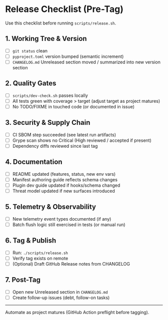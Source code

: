 # Release Checklist (Pre-Tag)

Use this checklist before running `scripts/release.sh`.

## 1. Working Tree & Version
- [ ] `git status` clean
- [ ] `pyproject.toml` version bumped (semantic increment)
- [ ] `CHANGELOG.md` Unreleased section moved / summarized into new version section

## 2. Quality Gates
- [ ] `scripts/dev-check.sh` passes locally
- [ ] All tests green with coverage > target (adjust target as project matures)
- [ ] No TODO/FIXME in touched code (or documented in issue)

## 3. Security & Supply Chain
- [ ] CI SBOM step succeeded (see latest run artifacts)
- [ ] Grype scan shows no Critical (High reviewed / accepted if present)
- [ ] Dependency diffs reviewed since last tag

## 4. Documentation
- [ ] README updated (features, status, new env vars)
- [ ] Manifest authoring guide reflects schema changes
- [ ] Plugin dev guide updated if hooks/schema changed
- [ ] Threat model updated if new surfaces introduced

## 5. Telemetry & Observability
- [ ] New telemetry event types documented (if any)
- [ ] Batch flush logic still exercised in tests (or manual run)

## 6. Tag & Publish
- [ ] Run: `./scripts/release.sh`
- [ ] Verify tag exists on remote
- [ ] (Optional) Draft GitHub Release notes from CHANGELOG

## 7. Post-Tag
- [ ] Open new Unreleased section in `CHANGELOG.md`
- [ ] Create follow-up issues (debt, follow-on tasks)

---
Automate as project matures (GitHub Action preflight before tagging).
